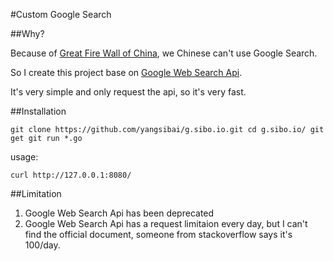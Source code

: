 #Custom Google Search

##Why?

Because of [Great Fire Wall of China](https://en.wikipedia.org/wiki/Great_Firewall), we Chinese can't use Google Search.

So I create this project base on [Google Web Search Api](https://developers.google.com/web-search/). 

It's very simple and only request the api, so it's very fast.

##Installation

`
git clone https://github.com/yangsibai/g.sibo.io.git
cd g.sibo.io/
git get
git run *.go
`

usage:

`
curl http://127.0.0.1:8080/
`

##Limitation

1. Google Web Search Api has been deprecated
2. Google Web Search Api has a request limitaion every day, but I can't find the official document, someone from stackoverflow says it's 100/day.
